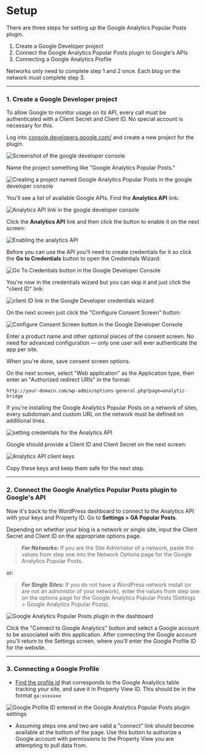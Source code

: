 # Setup

There are three steps for setting up the Google Analytics Popular Posts plugin.

 1. Create a Google Developer project
 2. Connect the Google Analytics Popular Posts plugin to Google's APIs
 3. Connecting a Google Analytics Profile

Networks only need to complete step 1 and 2 once. Each blog on the network must
complete step 3.

---

### 1. Create a Google Developer project

To allow Google to monitor usage on its API, every call must be authenticated with a Client Secret and Client ID. No special account is necessary for this.

Log into [console.developers.google.com/](https://console.developers.google.com/) and create a new project for the plugin. 

![Screenshot of the google developer console](img/google-developer-console.png)

Name the project something like "Google Analytics Popular Posts."

![Creating a project named Google Analytics Popular Posts in the google developer console](img/new-google-dev-project.png)

You'll see a list of available Google APIs. Find the **Analytics API** link:

![Analytics API link in the google developer console](img/analytics-api-link.png)

Click the **Analytics API** link and then click the button to enable it on the next screen:

![Enabling the analytics API](img/enable-analytics-api.png)

Before you can use the API you'll need to create credentials for it so click the **Go to Credentials** button to open the Credentials Wizard:

![Go To Credentials button in the Google Developer Console](img/go-to-credentials.png)

You're now in the credentials wizard but you can skip it and just click the "client ID" link:

![client ID link in the Google Developer credentials wizard](img/Credentials-wizard-Google-Analytics.png)

On the next screen just click the "Configure Consent Screen" button:

![Configure Consent Screen button in the Google Developer Console](img/configure-consent-button.png)

Enter a product name and other optional pieces of the consent screen. No need for advanced configuration — only one user will ever authenticate the app per site.

When you're done, save consent screen options.

On the next screen, select "Web application" as the Application type, then enter an "Authorized redirect URIs" in the format: 

	http://your-domain.com/wp-admin/options-general.php?page=analytic-bridge

If you're installing the Google Analytics Popular Posts on a network of sites, every subdomain and custom URL on the network must be defined on additional lines.

![setting credentials for the Analytics API](img/setting-credentials.png)

Google should provide a Client ID and Client Secret on the next screen:

![Analytics API client keys](img/oauth-client-keys.png)

Copy these keys and keep them safe for the next step.

---

### 2. Connect the Google Analytics Popular Posts plugin to Google's API

Now it's back to the WordPress dashboard to connect to the Analytics API with your keys and Property ID. Go to **Settings > GA Popular Posts**.

Depending on whether your blog is a network or single site, input the Client Secret and Client ID on the appropriate options page.

 > ___For Networks:___ If you are the Site Administor of a network, paste the values from step one into the Network Options page for the Google Analytics Popular Posts.

or:

 > ___For Single Sites:___ If you do not have a WordPress network install (or are not an administor of your network), enter the values from step one on the options page for the Google Analytics Popular Posts (Settings > Google Analytics Popular Posts).


![Google Analytics Popular Posts plugin in the dashboard](img/ga-popular-posts-settings.png)

Click the "Connect to Google Analytics" button and select a Google account to be associated with this application. After connecting the Google account you'll return to the Settings screen, where you'll enter the Google Profile ID for the website.

---

### 3.  Connecting a Google Profile

 * [Find the profile id](https://support.google.com/analytics/answer/1032385?hl=en-GB) that corresponds to the Google Analytics table tracking your site, and save it in Property View ID. This should be in the format `ga:xxxxxxx`

 ![Google Profile ID entered in the Google Analytics Popular Posts plugin settings](img/ga-popular-posts-settings-2.png)

 

 * Assuming steps one and two are valid a "connect" link should become available at the bottom of the page. Use this button to authorize a Google account with permissions to the Property View you are attempting to pull data from.
